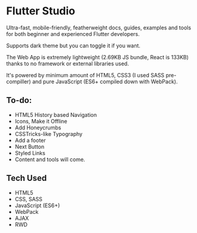 # Flutter Studio
Ultra-fast, mobile-friendly, featherweight docs, guides, examples and tools for both beginner and experienced Flutter developers.   

Supports dark theme but you can toggle it if you want.   

The Web App is extremely lightweight (2.69KB JS bundle, React is 133KB) thanks to no framework or external libraries used.   
   
It's powered by minimum amount of HTML5, CSS3 (I used SASS pre-compiller) and pure JavaScript (ES6+ compiled down with WebPack).   



## To-do:
- HTML5 History based Navigation
- Icons, Make it Offline
- Add Honeycrumbs
- CSSTricks-like Typography
- Add a footer
- Next Button
- Styled Links
- Content and tools will come.



## Tech Used
- HTML5
- CSS, SASS
- JavaScript (ES6+)
- WebPack
- AJAX
- RWD